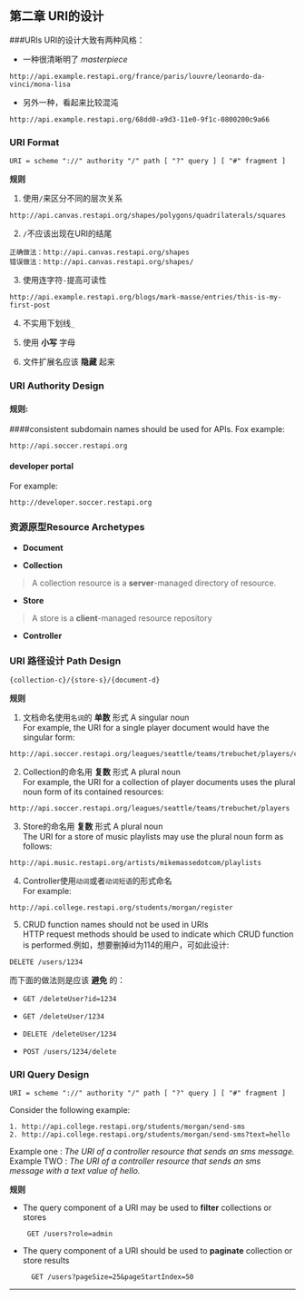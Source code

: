 ## 第二章 URI的设计

###URIs
URI的设计大致有两种风格：

+ 一种很清晰明了 _masterpiece_
```
http://api.example.restapi.org/france/paris/louvre/leonardo-da-vinci/mona-lisa
```

+ 另外一种，看起来比较混沌
```
http://api.example.restapi.org/68dd0-a9d3-11e0-9f1c-0800200c9a66
```

### URI Format
```
URI = scheme "://" authority "/" path [ "?" query ] [ "#" fragment ]
```
**规则**

1. 使用`/`来区分不同的层次关系<br />
```
http://api.canvas.restapi.org/shapes/polygons/quadrilaterals/squares
```

2. `/`不应该出现在URI的结尾<br />
```
正确做法：http://api.canvas.restapi.org/shapes
错误做法：http://api.canvas.restapi.org/shapes/
```

3. 使用连字符`-`提高可读性<br />
```
http://api.example.restapi.org/blogs/mark-masse/entries/this-is-my-first-post
```

4. 不实用下划线`_`

5. 使用 **小写** 字母

6. 文件扩展名应该 **隐藏** 起来

### URI Authority Design
#### 规则:
####consistent subdomain names should be used for APIs.
Fox example:

	http://api.soccer.restapi.org

#### developer portal

For example:

	http://developer.soccer.restapi.org

### 资源原型Resource Archetypes

+ __Document__

+ __Collection__
> A collection resource is a **server**-managed directory of resource.

+ __Store__
> A store is a **client**-managed resource repository

+ __Controller__

### URI 路径设计 Path Design

	{collection-c}/{store-s}/{document-d}

**规则**

1. 文档命名使用`名词`的 **单数** 形式 A singular noun <br />
For example, the URI for a single player document would have the singular form:
```
http://api.soccer.restapi.org/leagues/seattle/teams/trebuchet/players/claudio
```

2. Collection的命名用 **复数** 形式 A plural noun <br />
For example, the URI for a collection of player documents uses the plural noun form
of its contained resources:
```
http://api.soccer.restapi.org/leagues/seattle/teams/trebuchet/players
```

3. Store的命名用 **复数** 形式 A plural noun <br />
The URI for a store of music playlists may use the plural noun form as follows:
```
http://api.music.restapi.org/artists/mikemassedotcom/playlists
```

4. Controller使用`动词`或者`动词短语`的形式命名 <br />
For example:
```
http://api.college.restapi.org/students/morgan/register
```

5. CRUD function names should not be used in URIs <br />
HTTP request methods should be used to indicate which CRUD function is performed.例如，想要删掉id为114的用户，可如此设计:
```
DELETE /users/1234
```

而下面的做法则是应该 **避免** 的：

+ ```GET /deleteUser?id=1234```

+ ```GET /deleteUser/1234```

+ ```DELETE /deleteUser/1234```

+ ```POST /users/1234/delete```

### URI Query Design
```
URI = scheme "://" authority "/" path [ "?" query ] [ "#" fragment ]
```

Consider the following example:

	1. http://api.college.restapi.org/students/morgan/send-sms
	2. http://api.college.restapi.org/students/morgan/send-sms?text=hello

Example one :
_The URI of a controller resource that sends an sms message._ <br />
Example TWO :
_The URI of a controller resource that sends an sms message with a text value of hello._

**规则**

+  The query component of a URI may be used to **filter** collections or stores
	
		GET /users?role=admin

+ The query component of a URI should be used to **paginate** collection or store results 

		GET /users?pageSize=25&pageStartIndex=50

---

